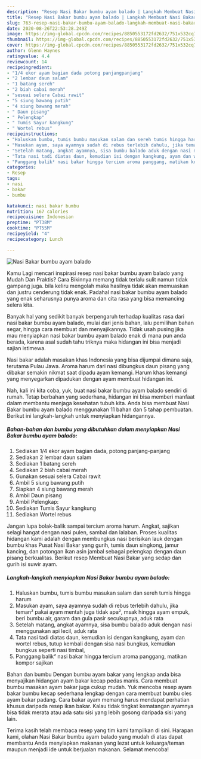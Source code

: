 ```yaml
---
description: "Resep Nasi Bakar bumbu ayam balado | Langkah Membuat Nasi Bakar bumbu ayam balado Yang Lezat Sekali"
title: "Resep Nasi Bakar bumbu ayam balado | Langkah Membuat Nasi Bakar bumbu ayam balado Yang Lezat Sekali"
slug: 763-resep-nasi-bakar-bumbu-ayam-balado-langkah-membuat-nasi-bakar-bumbu-ayam-balado-yang-lezat-sekali
date: 2020-08-26T22:53:28.249Z
image: https://img-global.cpcdn.com/recipes/8850553172fd2632/751x532cq70/nasi-bakar-bumbu-ayam-balado-foto-resep-utama.jpg
thumbnail: https://img-global.cpcdn.com/recipes/8850553172fd2632/751x532cq70/nasi-bakar-bumbu-ayam-balado-foto-resep-utama.jpg
cover: https://img-global.cpcdn.com/recipes/8850553172fd2632/751x532cq70/nasi-bakar-bumbu-ayam-balado-foto-resep-utama.jpg
author: Glenn Haynes
ratingvalue: 4.4
reviewcount: 14
recipeingredient:
- "1/4 ekor ayam bagian dada potong panjangpanjang"
- "2 lembar daun salam"
- "1 batang sereh"
- "2 biah cabai merah"
- "sesuai selera Cabai rawit"
- "5 siung bawang putih"
- "4 siung bawang merah"
- " Daun pisang"
- " Pelengkap"
- " Tumis Sayur kangkung"
- " Wortel rebus"
recipeinstructions:
- "Haluskan bumbu, tumis bumbu masukan salam dan sereh tumis hingga harum"
- "Masukan ayam, saya ayamnya sudah di rebus terlebih dahulu, jika teman² pakai ayam mentah juga tidak apa², msak hingga ayam empuk, beri bumbu air, garam dan gula pasir secukupnya, aduk rata"
- "Setelah matang, angkat ayamnya, sisa bumbu balado aduk dengan nasi menggunakan api lecil, aduk rata"
- "Tata nasi tadi diatas daun, kemudian isi dengan kangkung, ayam dan wortel rebus, tutup kembali dengan sisa nasi bungkus, kemudian bungkus seperti nasi timbal,"
- "Panggang balik² nasi bakar hingga tercium aroma panggang, matikan kompor sajikan"
categories:
- Resep
tags:
- nasi
- bakar
- bumbu

katakunci: nasi bakar bumbu 
nutrition: 167 calories
recipecuisine: Indonesian
preptime: "PT38M"
cooktime: "PT55M"
recipeyield: "4"
recipecategory: Lunch

---
```



![Nasi Bakar bumbu ayam balado](https://img-global.cpcdn.com/recipes/8850553172fd2632/751x532cq70/nasi-bakar-bumbu-ayam-balado-foto-resep-utama.jpg)

Kamu Lagi mencari inspirasi resep nasi bakar bumbu ayam balado yang Mudah Dan Praktis? Cara Bikinnya memang tidak terlalu sulit namun tidak gampang juga. bila keliru mengolah maka hasilnya tidak akan memuaskan dan justru cenderung tidak enak. Padahal nasi bakar bumbu ayam balado yang enak seharusnya punya aroma dan cita rasa yang bisa memancing selera kita.

Banyak hal yang sedikit banyak berpengaruh terhadap kualitas rasa dari nasi bakar bumbu ayam balado, mulai dari jenis bahan, lalu pemilihan bahan segar, hingga cara membuat dan menyajikannya. Tidak usah pusing jika mau menyiapkan nasi bakar bumbu ayam balado enak di mana pun anda berada, karena asal sudah tahu triknya maka hidangan ini bisa menjadi sajian istimewa.

Nasi bakar adalah masakan khas Indonesia yang bisa dijumpai dimana saja, terutama Pulau Jawa. Aroma harum dari nasi dibungkus daun pisang yang dibakar semakin nikmat saat dipadu ayam kemangi. Harum khas kemangi yang menyegarkan dipadukan dengan ayam membuat hidangan ini.


Nah, kali ini kita coba, yuk, buat nasi bakar bumbu ayam balado sendiri di rumah. Tetap berbahan yang sederhana, hidangan ini bisa memberi manfaat dalam membantu menjaga kesehatan tubuh kita. Anda bisa membuat Nasi Bakar bumbu ayam balado menggunakan 11 bahan dan 5 tahap pembuatan. Berikut ini langkah-langkah untuk menyiapkan hidangannya.

<!--inarticleads1-->

##### Bahan-bahan dan bumbu yang dibutuhkan dalam menyiapkan Nasi Bakar bumbu ayam balado:

1. Sediakan 1/4 ekor ayam bagian dada, potong panjang-panjang
1. Sediakan 2 lembar daun salam
1. Sediakan 1 batang sereh
1. Sediakan 2 biah cabai merah
1. Gunakan sesuai selera Cabai rawit
1. Ambil 5 siung bawang putih
1. Siapkan 4 siung bawang merah
1. Ambil  Daun pisang
1. Ambil  Pelengkap:
1. Sediakan  Tumis Sayur kangkung
1. Sediakan  Wortel rebus


Jangan lupa bolak-balik sampai tercium aroma harum. Angkat, sajikan selagi hangat dengan nasi pulen, sambal dan lalaban. Proses kualitas hidangan kami adalah dengan membungkus nasi berisikan lauk dengan bumbu khas Pusat Nasi Bakar yang gurih, tumis daun singkong, jamur kancing, dan potongan ikan asin jambal sebagai pelengkap dengan daun pisang berkualitas. Berikut resep Membuat Nasi Bakar yang sedap dan gurih isi suwir ayam. 

<!--inarticleads2-->

##### Langkah-langkah menyiapkan Nasi Bakar bumbu ayam balado:

1. Haluskan bumbu, tumis bumbu masukan salam dan sereh tumis hingga harum
1. Masukan ayam, saya ayamnya sudah di rebus terlebih dahulu, jika teman² pakai ayam mentah juga tidak apa², msak hingga ayam empuk, beri bumbu air, garam dan gula pasir secukupnya, aduk rata
1. Setelah matang, angkat ayamnya, sisa bumbu balado aduk dengan nasi menggunakan api lecil, aduk rata
1. Tata nasi tadi diatas daun, kemudian isi dengan kangkung, ayam dan wortel rebus, tutup kembali dengan sisa nasi bungkus, kemudian bungkus seperti nasi timbal,
1. Panggang balik² nasi bakar hingga tercium aroma panggang, matikan kompor sajikan


Bahan dan bumbu  Dengan bumbu ayam bakar yang lengkap anda bisa menyajikan hidangan ayam bakar kecap pedas manis. Cara membuat bumbu masakan ayam bakar juga cukup mudah. Yuk mencoba resep ayam bakar bumbu kecap sederhana lengkap dengan cara membuat bumbu oles ayam bakar padang. Cara bakar ayam memang harus mendapat perhatian khusus daripada resep ikan bakar. Kalau tidak tingkat kematangan ayamnya bisa tidak merata atau ada satu sisi yang lebih gosong daripada sisi yang lain. 

Terima kasih telah membaca resep yang tim kami tampilkan di sini. Harapan kami, olahan Nasi Bakar bumbu ayam balado yang mudah di atas dapat membantu Anda menyiapkan makanan yang lezat untuk keluarga/teman maupun menjadi ide untuk berjualan makanan. Selamat mencoba!
